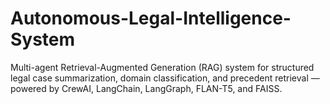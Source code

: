 # Autonomous-Legal-Intelligence-System
Multi-agent Retrieval-Augmented Generation (RAG) system for structured legal case summarization, domain classification, and precedent retrieval — powered by CrewAI, LangChain, LangGraph, FLAN-T5, and FAISS.

